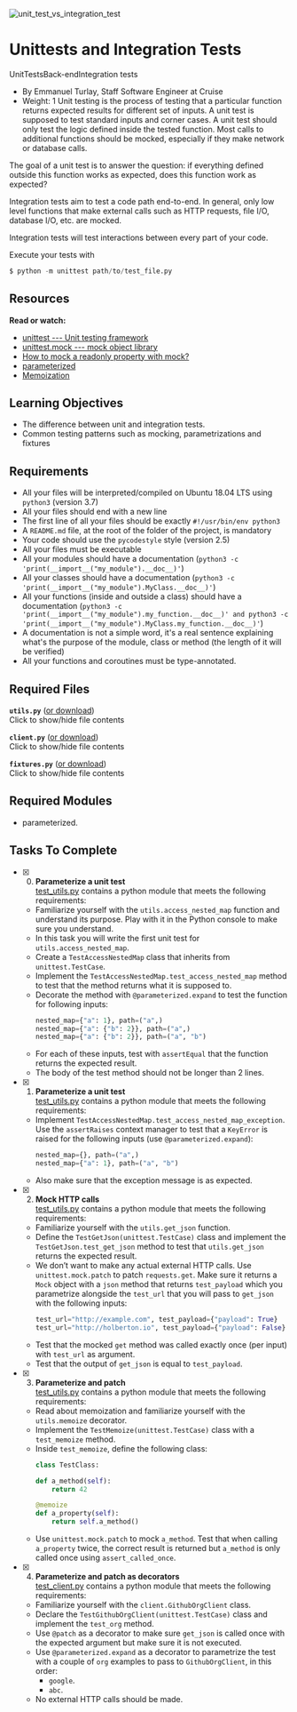 ![unit_test_vs_integration_test](https://github.com/richard-1257/alx-backend-python/assets/83041703/6279fb55-7b5e-4350-8016-c8d111093609)

# Unittests and Integration Tests
UnitTestsBack-endIntegration tests

- By Emmanuel Turlay, Staff Software Engineer at Cruise
- Weight: 1
Unit testing is the process of testing that a particular function returns expected results for different set of inputs. A unit test is supposed to test standard inputs and corner cases. A unit test should only test the logic defined inside the tested function. Most calls to additional functions should be mocked, especially if they make network or database calls.

The goal of a unit test is to answer the question: if everything defined outside this function works as expected, does this function work as expected?

Integration tests aim to test a code path end-to-end. In general, only low level functions that make external calls such as HTTP requests, file I/O, database I/O, etc. are mocked.

Integration tests will test interactions between every part of your code.

Execute your tests with
```python
$ python -m unittest path/to/test_file.py
```

## Resources
**Read or watch:**
- [unittest --- Unit testing framework](https://docs.python.org/3/library/unittest.html)
- [unittest.mock --- mock object library](https://docs.python.org/3/library/unittest.mock.html)
- [How to mock a readonly property with mock?](https://stackoverflow.com/questions/11836436/how-to-mock-a-readonly-property-with-mock)
- [parameterized](https://pypi.org/project/parameterized/)
- [Memoization](https://en.wikipedia.org/wiki/Memoization)

## Learning Objectives
- The difference between unit and integration tests.
- Common testing patterns such as mocking, parametrizations and fixtures

## Requirements
- All your files will be interpreted/compiled on Ubuntu 18.04 LTS using `python3` (version 3.7)
- All your files should end with a new line
- The first line of all your files should be exactly `#!/usr/bin/env python3`
- A `README.md` file, at the root of the folder of the project, is mandatory
- Your code should use the `pycodestyle` style (version 2.5)
- All your files must be executable
- All your modules should have a documentation (`python3 -c 'print(__import__("my_module").__doc__)'`)
- All your classes should have a documentation (`python3 -c 'print(__import__("my_module").MyClass.__doc__)'`)
- All your functions (inside and outside a class) should have a documentation (`python3 -c 'print(__import__("my_module").my_function.__doc__)' and python3 -c 'print(__import__("my_module").MyClass.my_function.__doc__)'`)
- A documentation is not a simple word, it's a real sentence explaining what's the purpose of the module, class or method (the length of it will be verified)
- All your functions and coroutines must be type-annotated.

## Required Files
**`utils.py`** ([or download](https://intranet-projects-files.s3.amazonaws.com/webstack/utils.py))<br/>Click to show/hide file contents


**`client.py`** ([or download](https://intranet-projects-files.s3.amazonaws.com/webstack/client.py))<br/>Click to show/hide file contents

**`fixtures.py`** ([or download](https://intranet-projects-files.s3.amazonaws.com/webstack/fixtures.py))<br/>Click to show/hide file contents

## Required Modules
- parameterized.

## Tasks To Complete
+ [x] 0. **Parameterize a unit test**<br/>[test_utils.py](https://github.com/richard-1257/alx-backend-python/blob/master/0x03-Unittests_and_integration_tests/test_utils.py) contains a python module that meets the following requirements:
  + Familiarize yourself with the `utils.access_nested_map` function and understand its purpose. Play with it in the Python console to make sure you understand.
  + In this task you will write the first unit test for `utils.access_nested_map`.
  + Create a `TestAccessNestedMap` class that inherits from `unittest.TestCase`.
  + Implement the `TestAccessNestedMap.test_access_nested_map` method to test that the method returns what it is supposed to.
  + Decorate the method with `@parameterized.expand` to test the function for following inputs:
    ```python
    nested_map={"a": 1}, path=("a",)
    nested_map={"a": {"b": 2}}, path=("a",)
    nested_map={"a": {"b": 2}}, path=("a", "b")
    ``` 
  + For each of these inputs, test with `assertEqual` that the function returns the expected result.
  + The body of the test method should not be longer than 2 lines.

+ [x] 1. **Parameterize a unit test**<br/>[test_utils.py](https://github.com/richard-1257/alx-backend-python/blob/master/0x03-Unittests_and_integration_tests/test_utils.py) contains a python module that meets the following requirements:
  + Implement `TestAccessNestedMap.test_access_nested_map_exception`. Use the `assertRaises` context manager to test that a `KeyError` is raised for the following inputs (use `@parameterized.expand`):
    ```python
    nested_map={}, path=("a",)
    nested_map={"a": 1}, path=("a", "b")
    ``` 
  + Also make sure that the exception message is as expected.

+ [x] 2. **Mock HTTP calls**<br/>[test_utils.py](https://github.com/richard-1257/alx-backend-python/blob/master/0x03-Unittests_and_integration_tests/test_utils.py) contains a python module that meets the following requirements:
  + Familiarize yourself with the `utils.get_json` function.
  + Define the `TestGetJson(unittest.TestCase)` class and implement the `TestGetJson.test_get_json` method to test that `utils.get_json` returns the expected result.
  + We don’t want to make any actual external HTTP calls. Use `unittest.mock.patch` to patch `requests.get`. Make sure it returns a `Mock` object with a `json` method that returns `test_payload` which you parametrize alongside the `test_url` that you will pass to `get_json` with the following inputs:
    ```python
    test_url="http://example.com", test_payload={"payload": True}
    test_url="http://holberton.io", test_payload={"payload": False}
    ``` 
  + Test that the mocked `get` method was called exactly once (per input) with `test_url` as argument.
  + Test that the output of `get_json` is equal to `test_payload`.

+ [x] 3. **Parameterize and patch**<br/>[test_utils.py](https://github.com/richard-1257/alx-backend-python/blob/master/0x03-Unittests_and_integration_tests/test_utils.py) contains a python module that meets the following requirements:
  + Read about memoization and familiarize yourself with the `utils.memoize` decorator.
  + Implement the `TestMemoize(unittest.TestCase)` class with a `test_memoize` method.
  + Inside `test_memoize`, define the following class:
    ```python
    class TestClass:

    def a_method(self):
        return 42

    @memoize
    def a_property(self):
        return self.a_method()
    ``` 
  + Use `unittest.mock.patch` to mock `a_method`. Test that when calling `a_property` twice, the correct result is returned but `a_method` is only called once using `assert_called_once`.

+ [x] 4. **Parameterize and patch as decorators**<br/>[test_client.py](https://github.com/richard-1257/alx-backend-python/blob/master/0x03-Unittests_and_integration_tests/test_client.py) contains a python module that meets the following requirements:
  + Familiarize yourself with the `client.GithubOrgClient` class.
  + Declare the `TestGithubOrgClient(unittest.TestCase)` class and implement the `test_org` method.
  + Use `@patch` as a decorator to make sure `get_json` is called once with the expected argument but make sure it is not executed.
  + Use `@parameterized.expand` as a decorator to parametrize the test with a couple of `org` examples to pass to `GithubOrgClient`, in this order:
    + `google`.
    + `abc`. 
  + No external HTTP calls should be made.






























































